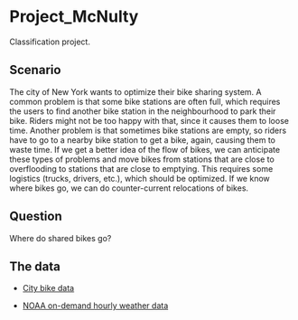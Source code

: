 # Project_McNulty
Classification project.

## Scenario

The city of New York wants to optimize their bike sharing system. A common problem is that some bike stations are often full, which requires the users to find another bike station in the neighbourhood to park their bike. Riders might not be too happy with that, since it causes them to loose time. Another problem is that sometimes bike stations are empty, so riders have to go to a nearby bike station to get a bike, again, causing them to waste time. If we get a better idea of the flow of bikes, we can anticipate these types of problems and move bikes from stations that are close to overflooding to stations that are close to emptying. This requires some logistics (trucks, drivers, etc.), which should be optimized. If we know where bikes go, we can do counter-current relocations of bikes.

## Question
Where do shared bikes go?

## The data

* [City bike data](https://s3.amazonaws.com/tripdata/index.html)
  
* [NOAA on-demand hourly weather data](https://www7.ncdc.noaa.gov/CDO/cdopoemain.cmd?datasetabbv=DS3505&countryabbv=&georegionabbv=NAMER&resolution=40)
